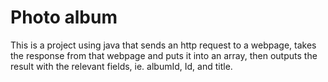 # Photo album
 This is a project using java that sends an http request to a webpage, takes the response from that webpage and puts it into an array, then outputs the result with the relevant fields, ie. albumId, Id, and title.

